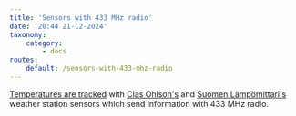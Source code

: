 ```yaml
---
title: 'Sensors with 433 MHz radio'
date: '20:44 21-12-2024'
taxonomy:
    category:
        - docs
routes:
    default: /sensors-with-433-mhz-radio
---
```


[Temperatures are tracked](/track-temperature) with [Clas Ohlson's](https://www.clasohlson.com/fi/Lampotila-anturi-kosteusmittari/p/36-6726-1)  and [Suomen Lämpömittari's](https://www.suomenlampomittari.fi/tuotteet/lahetin-mittarille-7410/) weather station sensors which send information with 433 MHz radio.